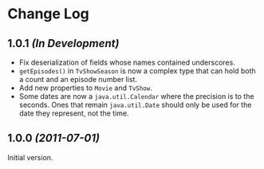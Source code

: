 Change Log
==========

1.0.1 *(In Development)*
------------------------

 * Fix deserialization of fields whose names contained underscores.
 * `getEpisodes()` in `TvShowSeason` is now a complex type that can hold both
   a count and an episode number list.
 * Add new properties to `Movie` and `TvShow`.
 * Some dates are now a `java.util.Calendar` where the precision is to the
   seconds. Ones that remain `java.util.Date` should only be used for the date
   they represent, not the time.


1.0.0 *(2011-07-01)*
--------------------

Initial version.
